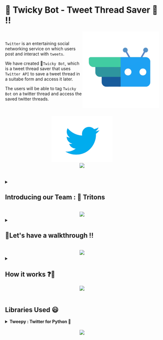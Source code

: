 <h1><b>🤖 Twicky Bot - Tweet Thread Saver 👋 !!</h1></b>

<p>
   <img src="img/Twicky.png" | width = 250 align="right"> <br> 
</p>



`Twitter` is an entertaining social networking service on which users post and interact with `tweets`. <br>

We have created 🤖`Twicky Bot`, which is a tweet thread saver that uses `Twitter API` to save a tweet thread in a suitabe form and access it later. <br>

The users will be able to tag `Twicky Bot` on a twitter thread and access the saved twitter threads. <br>
<br>
<br>

<div align = "center">
  <img src="img/Twitter.png" | width = 200><br>
   <img src="https://i.giphy.com/media/wH4eTUxNxlK9sETgHB/giphy.webp" | width = 200>
</div>


<br>
<br>


<details><summary><h2><b>Introducing our Team : 🔱 Tritons</b></h2></summary>
<p> <div align = "center">
    <h3>  </h3>
    <img src='img/Riya.png' width=250px> &nbsp <br>  <li><a href = 'https://github.com/RiyaMathew-11'><h3><b>👩 Riya Mathew</h3></b></a></li> 
    <img src='img/Sanna.png' width=250px> <br> <li><a href = 'https://github.com/SannaPramod'><h3><b>👩 Sanna Pramod</h3></b></a></li>
    <img src='img/Vaisakh.png' width=250px> <br> <li><a href = 'https://github.com/Vaisakh-RS'><h3><b>👦 Vaisakh R S</h3></b></a></li> <br>
    <h2><b>Team ID</b></h2> <br>
    <h4>BFH/rec1wKj19ULP9eun/2021
        
</p>    
</details>
<br>

<div align = "center">
<img src="https://media.giphy.com/media/eLXQdcsdXPOz25XrkS/giphy.gif" | width = 100 align="centre">
</div>


<details><summary><h2><b>🎥Let's have a walkthrough !!</h2></b></summary> <br>

Checkout the link for our walkthrough.
</details>
<br>
<div align = "center">
<img src="https://media.giphy.com/media/bCDVw5ObalQUwXoeRt/giphy.gif" | width = 100 align="centre">
</div>


<details><summary><h2><b>How it works ❓🤔</h2></b></summary> <br>

🤖 `Twicky` is a very user-friendly bot and can be used to `save` tweet threads which can be easily accessed from your Twitter dm whenever you want. <br>


<b>Step 1 :</b> Open your twitter account and make sure that your DM settings under 🔐 privacy and security has been changed to `"any user can send messages to your DM"` (even if they are not following you). <br>

<b>Step 2 :</b> Tag 🤖 `@BotTwicky` after typing your desired message or as a reply to anyone's tweet anywhere. And most importantly, ⚠️don't forget to type `save` or `shot` after tagging Twicky.

<b>Step 3 :</b> Go to your DM and check your message requests. The parent tweet will be shown first along with the whole message thread, if any.


<b>Voila 🔥🔥 Your tweets have been saved in your DM !!</b>

</details>
<div align = "center">
<img src="https://media.giphy.com/media/l30avkP4wjkcbZEukh/giphy.gif" | width = 100 align="centre">
</div>
<br>

<h2><b>Libraries Used 😃</h2></b> 
<details><summary><b>Tweepy : Twitter for Python 🐍</b></summary> <br>
Tweepy is an open source Python package that gives you a very convenient way to access the Twitter API with Python. 
<br>

Tweepy is great for simple automation and creating twitter bots !!
</details>

<br>
<div align = "center">
<img src="https://media.giphy.com/media/LMt9638dO8dftAjtco/giphy.gif" | width = 100 align="center">
</div>
<br>





   

